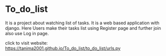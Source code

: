 # To_do_list
It is a project about watching list of tasks. It is a web based application with django. Here Users make their tasks list using  Register  page and further join also use Log in page.  

click to visit website: https://tanima2001.github.io/To_do_list/to_do_list/urls.py

